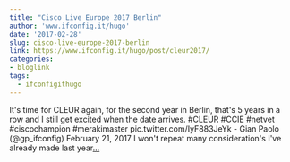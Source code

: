 ```yaml
---
title: "Cisco Live Europe 2017 Berlin"
author: 'www.ifconfig.it/hugo'
date: '2017-02-28'
slug: cisco-live-europe-2017-berlin
link: https://www.ifconfig.it/hugo/post/cleur2017/
categories:
- bloglink
tags:
  - ifconfigithugo
---
```


It's time for CLEUR again, for the second year in Berlin, that's 5 years in a row and I still get excited when the date arrives. #CLEUR #CCIE #netvet #ciscochampion #merakimaster pic.twitter.com/IyF883JeYk - Gian Paolo (@gp_ifconfig) February 21, 2017 I won't repeat many consideration's I've already made last year[... <i class="fas fa-external-link-alt"></i>](https://www.ifconfig.it/hugo/post/cleur2017/)

